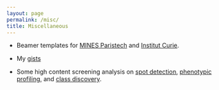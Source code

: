 ```yaml
---
layout: page
permalink: /misc/
title: Miscellaneous
---
```


* Beamer templates for [MINES Paristech](/assets/basic-theme/mines.zip) and [Institut Curie](/assets/basic-theme/curie.zip).

* My [gists](https://gist.github.com/jcboyd/)

* Some high content screening analysis on [spot detection](/assets/hcs/spot_detection_MDA231.html), [phenotypic profiling](/assets/hcs/phenotypic_profiling.html), and [class discovery](/assets/hcs/class_discovery.html).
